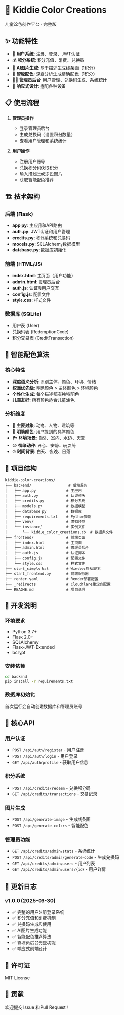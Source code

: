 # 🎨 Kiddie Color Creations

儿童涂色创作平台 - 完整版

## ✨ 功能特性

- 🔐 **用户系统**: 注册、登录、JWT认证
- 💰 **积分系统**: 积分充值、消费、兑换码
- 🎨 **AI图片生成**: 基于描述生成线条画（1积分）
- 🌈 **智能配色**: 深度分析生成精确配色（1积分）
- 👨‍💼 **管理员后台**: 用户管理、兑换码生成、系统统计
- 📱 **响应式设计**: 适配各种设备



## 📋 使用流程

1. **管理员操作**
   - 登录管理员后台
   - 生成兑换码（设置积分数量）
   - 查看用户管理和系统统计

2. **用户操作**
   - 注册用户账号
   - 兑换积分码获取积分
   - 输入描述生成涂色图片
   - 获取智能配色推荐

## 🏗️ 技术架构

### 后端 (Flask)
- **app.py**: 主应用和API路由
- **auth.py**: JWT认证和用户管理
- **credits.py**: 积分系统和兑换码
- **models.py**: SQLAlchemy数据模型
- **database.py**: 数据库初始化

### 前端 (HTML/JS)
- **index.html**: 主页面（用户功能）
- **admin.html**: 管理员后台
- **auth.js**: 认证和用户交互
- **config.js**: 配置文件
- **style.css**: 样式文件

### 数据库 (SQLite)
- 用户表 (User)
- 兑换码表 (RedemptionCode)
- 积分交易表 (CreditTransaction)

## 🎨 智能配色算法

### 核心特性
- **深度语义分析**: 识别主体、颜色、环境、情绪
- **权重优先级**: 明确颜色 > 主体颜色 > 环境颜色
- **个性化生成**: 每个描述都有独特配色
- **儿童友好**: 所有颜色适合儿童涂色

### 分析维度
- 🎯 **主要对象**: 动物、人物、建筑等
- 🌈 **明确颜色**: 用户提到的具体颜色
- 🏞️ **环境场景**: 自然、室内、水边、天空
- 😊 **情绪动作**: 开心、安静、玩耍等
- ⏰ **时间背景**: 白天、夜晚、日落

## 📁 项目结构

```
kiddie-color-creations/
├── backend/                 # 后端服务
│   ├── app.py              # 主应用
│   ├── auth.py             # 认证模块
│   ├── credits.py          # 积分系统
│   ├── models.py           # 数据模型
│   ├── database.py         # 数据库
│   ├── requirements.txt    # Python依赖
│   ├── venv/               # 虚拟环境
│   └── instance/           # 实例文件
│       └── kiddie_color_creations.db  # 数据库文件
├── frontend/               # 前端页面
│   ├── index.html          # 主页面
│   ├── admin.html          # 管理员后台
│   ├── auth.js             # 认证脚本
│   ├── config.js           # 配置文件
│   └── style.css           # 样式文件
├── start_simple.bat        # Windows启动脚本
├── start_frontend.py       # 前端服务器
├── render.yaml             # Render部署配置
├── _redirects              # Cloudflare重定向配置
└── README.md               # 项目说明
```

## 🔧 开发说明

### 环境要求
- Python 3.7+
- Flask 2.0+
- SQLAlchemy
- Flask-JWT-Extended
- bcrypt

### 安装依赖
```bash
cd backend
pip install -r requirements.txt
```

### 数据库初始化
首次运行会自动创建数据库和管理员账号

## 🎯 核心API

### 用户认证
- `POST /api/auth/register` - 用户注册
- `POST /api/auth/login` - 用户登录
- `GET /api/auth/profile` - 获取用户信息

### 积分系统
- `POST /api/credits/redeem` - 兑换积分码
- `GET /api/credits/transactions` - 交易记录

### 图片生成
- `POST /api/generate-image` - 生成线条画
- `POST /api/generate-colors` - 智能配色

### 管理员功能
- `GET /api/credits/admin/stats` - 系统统计
- `POST /api/credits/admin/generate-code` - 生成兑换码
- `GET /api/credits/admin/users` - 用户列表
- `GET /api/credits/admin/users/{id}` - 用户详情

## 📝 更新日志

### v1.0.0 (2025-06-30)
- ✅ 完整的用户注册登录系统
- ✅ 积分充值和消费机制
- ✅ 兑换码生成和使用
- ✅ AI图片生成功能
- ✅ 智能配色推荐算法
- ✅ 管理员后台完整功能
- ✅ 响应式前端设计

## 📄 许可证

MIT License

## 👥 贡献

欢迎提交 Issue 和 Pull Request！
